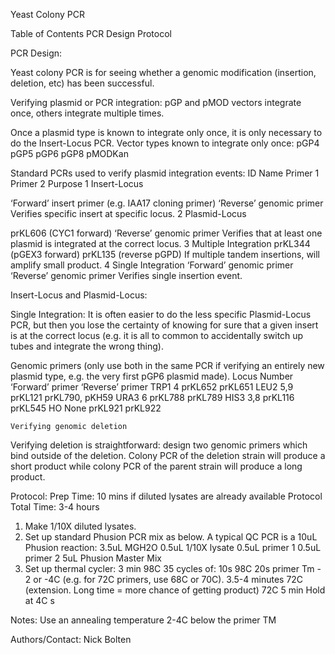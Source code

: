 Yeast Colony PCR

Table of Contents
PCR Design
Protocol



PCR Design:

Yeast colony PCR is for seeing whether a genomic modification (insertion, deletion, etc) has been successful.

Verifying plasmid or PCR integration:
pGP and pMOD vectors integrate once, others integrate multiple times.

Once a plasmid type is known to integrate only once, it is only necessary to do the Insert-Locus PCR. Vector types known to integrate only once:
pGP4
pGP5
pGP6
pGP8
pMODKan

Standard PCRs used to verify plasmid integration events:
ID
Name
Primer 1
Primer 2
Purpose
1
Insert-Locus


‘Forward’ insert primer (e.g. IAA17 cloning primer)
‘Reverse’ genomic primer
Verifies specific insert at specific locus.
2
Plasmid-Locus


prKL606 
(CYC1 forward)
‘Reverse’ genomic primer
Verifies that at least one plasmid is integrated at the correct locus.
3
Multiple Integration
prKL344 
(pGEX3 forward)
prKL135
(reverse pGPD)
If multiple tandem insertions, will amplify small product.
4
Single Integration
‘Forward’ genomic 
primer
‘Reverse’ genomic primer
Verifies single insertion event.

Insert-Locus and Plasmid-Locus:

Single Integration:
It is often easier to do the less specific Plasmid-Locus PCR, but then you lose the certainty of knowing for sure that a given insert is at the correct locus (e.g. it is all to common to accidentally switch up tubes and integrate the wrong thing).




Genomic primers (only use both in the same PCR if verifying an entirely new plasmid type, e.g. the very first pGP6 plasmid made).
Locus
Number
‘Forward’ primer
‘Reverse’ primer
TRP1
4
prKL652
prKL651
LEU2
5,9
prKL121
prKL790, pKH59
URA3
6
prKL788
prKL789
HIS3
3,8
prKL116
prKL545
HO
None
prKL921
prKL922

	Verifying genomic deletion
Verifying deletion is straightforward: design two genomic primers which bind outside of the deletion. Colony PCR of the deletion strain will produce a short product while colony PCR of the parent strain will produce a long product.

Protocol:
Prep Time: 10 mins if diluted lysates are already available
Protocol Total Time: 3-4 hours

1. Make 1/10X diluted lysates.
2. Set up standard Phusion PCR mix as below.
A typical QC PCR is a 10uL Phusion reaction:
	3.5uL MGH2O
	0.5uL 1/10X lysate
	0.5uL primer 1
	0.5uL primer 2
	5uL Phusion Master Mix
3. Set up thermal cycler:
	3 min 98C
	35 cycles of:
		10s 98C
		20s primer Tm - 2 or -4C (e.g. for 72C primers, use 68C or 70C).
3.5-4 minutes 72C (extension. Long time = more chance of getting product)
	72C 5 min
	Hold at 4C
   s

Notes:
Use an annealing temperature 2-4C below the primer TM

Authors/Contact:
Nick Bolten
